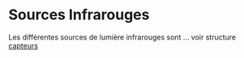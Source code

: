 # Sources Infrarouges 

Les différentes sources de lumière infrarouges sont ... voir structure [capteurs](capteurs.md)